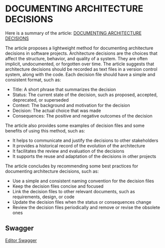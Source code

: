 # DOCUMENTING ARCHITECTURE DECISIONS

Here is a summary of the article:
[DOCUMENTING ARCHITECTURE DECISIONS](https://www.cognitect.com/blog/2011/11/15/documenting-architecture-decisions)

The article proposes a lightweight method for documenting architecture decisions in software projects. Architecture decisions are the choices that affect the structure, behavior, and quality of a system. They are often implicit, undocumented, or forgotten over time. The article suggests that architecture decisions should be recorded as text files in a version control system, along with the code. Each decision file should have a simple and consistent format, such as:

- Title: A short phrase that summarizes the decision
- Status: The current state of the decision, such as proposed, accepted, deprecated, or superseded
- Context: The background and motivation for the decision
- Decision: The actual choice that was made
- Consequences: The positive and negative outcomes of the decision

The article also provides some examples of decision files and some benefits of using this method, such as:

- It helps to communicate and justify the decisions to other stakeholders
- It provides a historical record of the evolution of the architecture
- It facilitates the review and evaluation of the decisions
- It supports the reuse and adaptation of the decisions in other projects

The article concludes by recommending some best practices for documenting architecture decisions, such as:

- Use a simple and consistent naming convention for the decision files
- Keep the decision files concise and focused
- Link the decision files to other relevant documents, such as requirements, design, or code
- Update the decision files when the status or consequences change
- Review the decision files periodically and remove or revise the obsolete ones

## Swagger

[Editor Swagger](https://editor.swagger.io/)


